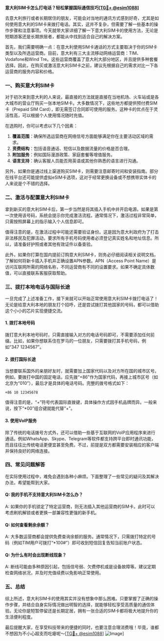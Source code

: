 **意大利SIM卡怎么打电话？轻松掌握国际通信技巧[[TG💪+ @esim1088](https://t.me/s/esim1088)]**

去意大利旅行或者长期居住的朋友，可能会对当地的通讯方式感到好奇，尤其是如何使用意大利的SIM卡来拨打电话。其实，这并不复杂，但需要了解一些基本的操作步骤和注意事项。今天就带大家详细了解一下意大利SIM卡的使用方法，无论是短期游客还是长期旅居者，都能从中找到适合自己的解决方案。

首先，我们需要明确一点：在意大利使用SIM卡通话的方式主要取决于你的SIM卡类型以及所选运营商。目前，意大利有三大主流移动网络运营商：TIM、Vodafone和Wind Tre。这些运营商覆盖了意大利大部分地区，并且提供多种套餐选择。因此，在购买或激活意大利SIM卡之前，建议先根据自己的需求对比一下各运营商的服务内容和价格。

### 一、购买意大利SIM卡

对于初次来到意大利的人来说，最直接的方法就是直接在当地机场、火车站或是各大城市的营业厅购买一张本地SIM卡。大多数情况下，这些地方都提供预付费SIM卡（Prepaid SIM Card），即无需签订合同即可使用的服务。这种卡的优点在于灵活性高，可以根据个人使用情况随时充值。

在选购时，你可以考虑以下几个因素：

1. **覆盖范围**：确保所选运营商在网络信号方面能够满足你在主要活动区域的需求。
2. **资费结构**：包括语音通话、短信以及数据流量的价格是否合理。
3. **附加服务**：例如国际漫游政策、家庭套餐等增值服务。
4. **语言支持**：确认客服人员能否用英语或其他你熟悉的语言进行沟通。

另外，如果你是通过线上渠道购买SIM卡，则需要注意邮寄时间和安装指南。部分在线平台还可能提供虚拟eSIM卡选项，这对于经常更换设备或不想携带实体卡的人来说是个不错的选择。

### 二、激活与配置意大利SIM卡

拿到新买的意大利SIM卡后，第一步当然是将其插入手机中并开启电源。如果是第一次使用该号码，系统会提示你完成激活流程。通常情况下，激活过程非常简单，只需按照屏幕上的指示输入个人信息即可。

值得注意的是，在激活过程中可能还需要验证身份。这是因为意大利政府为了打击非法移民及犯罪活动，要求所有手机号码使用者必须登记真实姓名和地址信息。所以，请准备好护照或者其他有效证件以备查验。

此外，如果你打算在国内提前订购意大利SIM卡，则务必仔细阅读相关说明文档，了解如何将新卡插入手机并正确设置APN参数。APN（Access Point Name）是访问互联网所需的网络名称，不同运营商有不同的设置要求。如果不确定具体数值，可以直接联系客服获取帮助。

### 三、拨打本地电话与国际长途

一旦完成了上述准备工作，接下来就可以开始正常使用意大利SIM卡拨打电话了！无论是给意大利本地的朋友打个招呼，还是尝试拨打其他国家的号码，都可以借助这个小小的芯片实现便捷交流。

#### 1. 拨打本地号码
拨打意大利本地号码时，只需直接输入对方的电话号码即可，不需要添加任何前缀。比如，如果你想联系住在罗马的一位朋友，只需要拨打其手机号码，例如“347 1234567”。

#### 2. 拨打国际长途
当想要联系国外的亲朋好友时，就需要加上国家代码以及对方所在国的城市区号。例如，要拨打中国的固定电话，应先拨“+86”作为国家代码，再接上城市区号（如北京为“010”），最后才是具体的电话号码。完整的拨号格式如下：
```
+86 10 12345678
```
值得注意的是，“+”符号代表国际直拨键，具体操作方式因手机品牌而异。一般来说，按下“*00”组合键就能代替“+”。

#### 3. 使用VoIP服务
除了传统的电话拨号方式外，还可以借助一些基于互联网的VoIP应用程序来进行通话。例如WhatsApp、Skype、Telegram等软件都支持跨平台即时通讯功能，而且往往比传统电话更便宜甚至免费。不过，前提是双方都需要安装相应的客户端并保持良好的网络连接。

### 四、常见问题解答

在实际使用过程中，难免会遇到各种小麻烦。下面整理了一些常见的疑问及其解决办法，希望能帮到大家。

#### Q: 我的手机不支持意大利SIM卡怎么办？
A: 如果你的手机锁定了特定运营商，则无法插入其他运营商的SIM卡。此时可以考虑刷机解锁或者更换一部兼容性更强的新手机。

#### Q: 如何查看剩余余额？
A: 大多数运营商都会提供免费查询余额的服务。通常情况下，只需拨打特定的号码（例如TIM用户可拨打“*100#”）即可收到短信回复告知当前账户状态。

#### Q: 为什么有时会出现断线现象？
A: 断线可能由多种原因引起，包括信号弱、欠费停机或是设备故障等。建议定期检查网络状况，并及时充值续费以免影响正常使用。

### 五、总结

综上所述，意大利SIM卡的使用其实并没有想象中那么困难。只要掌握了正确的操作步骤，并结合自身实际情况做出明智的选择，就能够轻松享受高质量的通信体验。无论你是短暂停留还是长期定居，拥有一张合适的SIM卡都将极大地提升你的生活便利程度。

最后提醒大家，在享受科技带来的便捷的同时，也要注意合理消费哦！毕竟，谁都不想因为不小心超支而吃瘪呢～[[TG💪+ @esim1088](https://t.me/s/esim1088)] ![Image](https://i.postimg.cc/4NQfJmqS/Snipaste-2025-05-13-00-14-12.png)]